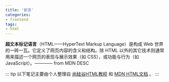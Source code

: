 ```yaml
---
title: '前言'
categories:
- frontend
tags:
- html
---
```


**超文本标记语言**（HTML——HyperText Markup Language）是构成 Web 世界的一砖一瓦。它定义了网页内容的含义和结构。除 HTML 以外的其它技术则通常用来描述一个网页的表现与展示效果（如 CSS），或功能与行为（如 JavaScript）。———— from MDN DESC

::: tip
以下笔记主要由个人整理自 [尚硅谷HTML教程](https://www.bilibili.com/video/BV1XJ411X7Ud?spm_id_from=333.788.b_636f6d6d656e74.8) 和 [MDN HTML文档](https://developer.mozilla.org/zh-CN/docs/Web/HTML) 。
:::